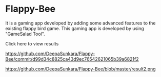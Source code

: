 # Flappy-Bee
It is a gaming app developed by adding some advanced features to the existing flappy bird game. This gaming app is developed by using "GameSalad Tool".

Click here to view results

https://github.com/DeepaSunkara/Flappy-Bee/commit/d99d34c8825ca43d9ec76542621065b39a6821f2

https://github.com/DeepaSunkara/Flappy-Bee/blob/master/result2.png


